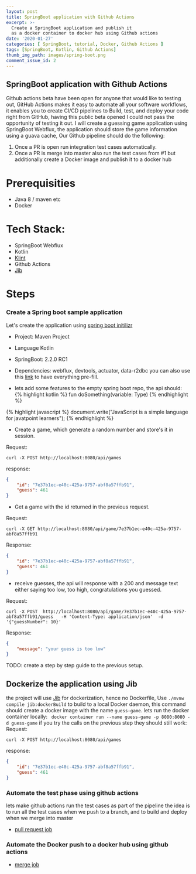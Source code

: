 ```yaml
---
layout: post
title: SpringBoot application with Github Actions
excerpt: >-
  Create a SpringBoot application and publish it
  as a docker container to docker hub using Github actions
date: '2020-01-27'
categories: [ SpringBoot, tutorial, Docker, Github Actions ]
tags: [SpringBoot, Kotlin, Github Actions]
thumb_img_path: images/spring-boot.png
comment_issue_id: 2
---
```


## SpringBoot application with Github Actions

Github actions beta have been open for anyone that would like to testing out, GitHub Actions makes it easy to automate all your software workflows,
it enables you to create CI/CD pipelines to Build, test, and deploy your code right from GitHub, having this public beta opened I could not pass the opportunity of testing it out.
I will create a guessing game application using SpringBoot Webflux, the application should store the game information using a guava cache,
Our Github pipeline should do the following:
1) Once a PR is open run integration test cases automatically.
2) Once a PR is merge into master also run the test cases from #1 but additionally create a Docker image and publish it to a docker hub 

# Prerequisities
- Java 8 / maven etc
- Docker
        
# Tech Stack:
- SpringBoot Webflux
- Kotlin
- [Klint](https://ktlint.github.io/)
- Github Actions
- [Jib](https://github.com/GoogleContainerTools/jib)

# Steps
### Create a Spring boot sample application
Let's create the application using [spring boot initilizr](https://start.spring.io/) 
 - Project: Maven Project
 - Language Kotlin
 - SpringBoot: 2.2.0 RC1 
 - Dependencies: webflux, devtools, actuator, data-r2dbc
you can also use this [link](https://start.spring.io/#!type=maven-project&language=kotlin&platformVersion=2.2.0.RC1&packaging=jar&jvmVersion=11&groupId=com.odfsoft&artifactId=spring-boot-guess-game&name=spring-boot-guess-game&description=Demo%20project%20for%20Spring%20Boot&packageName=com.odfsoft.spring-boot-guess-game) to have everything pre-fill.

- lets add some features to the empty spring boot repo, the api should:
{% highlight kotlin %}
fun doSomething(variable: Type)
{% endhighlight %}

{% highlight javascript %}
document.write("JavaScript is a simple language for javatpoint learners");
{% endhighlight %}

- Create a game, which generate a random number and store's it in session.

Request:
```shell
curl -X POST http://localhost:8080/api/games
```
response:
```json
{
    "id": "7e37b1ec-e40c-425a-9757-abf8a57ffb91",
    "guess": 461
}
```
- Get a game with the id returned in the previous request.

Request:
```shell
curl -X GET http://localhost:8080/api/game/7e37b1ec-e40c-425a-9757-abf8a57ffb91
```
Response:
```json
{
    "id": "7e37b1ec-e40c-425a-9757-abf8a57ffb91",
    "guess": 461
}
```
- receive guesses, the api will response with a 200 and message text either saying too low, too high, congratulations you guessed.

Request:
```shell
curl -X POST  http://localhost:8080/api/game/7e37b1ec-e40c-425a-9757-abf8a57ffb91/guess   -H 'Content-Type: application/json'  -d '{"guessNumber": 10}'
```
Response:
```json
{
    "message": "your guess is too low"
}
```
TODO: create a step by step guide to the previous setup.
## Dockerize the application using Jib
the project will use [Jib](https://github.com/GoogleContainerTools/jib) for dockerization, hence no Dockerfile, 
Use `./mvnw compile jib:dockerBuild` to build to a local Docker daemon, this command should create a docker image with the name `guess-game`.
lets run the docker container locally: ` docker container run --name guess-game -p 8080:8080 -d guess-game`
if you try the calls on the previous step they should still work: 
Request:

```shell
curl -X POST http://localhost:8080/api/games
```
response:
```json
{
    "id": "7e37b1ec-e40c-425a-9757-abf8a57ffb91",
    "guess": 461
}
```
### Automate the test phase using github actions
 lets make github actions run the test cases as part of the pipeline
the idea is to run all the test cases when we push to a branch, and to build and deploy when we merge into master
 - [pull request job](https://github.com/odfsoft/spring-boot-guess-game/blob/master/.github/workflows/pullrequest.yml)
 
### Automate the Docker push to a docker hub using github actions
 - [merge job](https://github.com/odfsoft/spring-boot-guess-game/blob/master/.github/workflows/merge.yml)